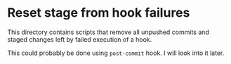 # Reset stage from hook failures

This directory contains scripts that remove all unpushed commits and staged changes left by failed execution of a hook.

This could probably be done using `post-commit` hook. I will look into it later.
